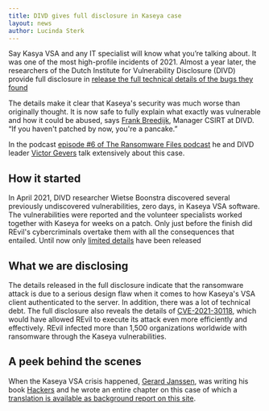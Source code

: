 ```yaml
---
title: DIVD gives full disclosure in Kaseya case
layout: news
author: Lucinda Sterk
---
```

Say Kasya VSA and any IT specialist will know what you’re talking about. It was one of the most high-profile incidents of 2021. Almost a year later, the researchers of the Dutch Institute for Vulnerability Disclosure (DIVD) provide full disclosure in [release the full technical details of the bugs they found](https://csirt.divd.nl/2022/04/04/Kaseya-VSA-Full-Disclosure/)

The details make it clear that Kaseya's security was much worse than originally thought.
It is now safe to fully explain what exactly was vulnerable and how it could be abused, says [Frank Breedijk](/team/Frank%20Breedijk), Manager CSIRT at DIVD. “If you haven't patched by now, you're a pancake.”

In the podcast [episode #6 of The Ransomware Files podcast](https://www.bankinfosecurity.com/interviews/ransomware-files-episode-6-kaseya-revil-i-5045) he and DIVD leader [Victor Gevers](/team/Victor%20Gevers) talk extensively about this case.

How it started
---
In April 2021, DIVD researcher Wietse Boonstra discovered several previously undiscovered vulnerabilities, zero days, in Kaseya VSA software. The vulnerabilities were reported and the volunteer specialists worked together with Kaseya for weeks on a patch. Only just before the finish did REvil's cybercriminals overtake them with all the consequences that entailed. Until now only [limited details](https://csirt.divd.nl/2021/07/07/Kaseya-Limited-Disclosure/) have been released

What we are disclosing
----------------------
The details released in the full disclosure indicate that the ransomware attack is due to a serious design flaw when it comes to how Kaseya's VSA client authenticated to the server. In addition, there was a lot of technical debt. The full disclosure also reveals the details of [CVE-2021-30118](https://csirt.divd.nl/CVE-2021-30118), which would have allowed REvil to execute its attack even more efficiently and effectively. REvil infected more than 1,500 organizations worldwide with ransomware through the Kaseya vulnerabilities.

A peek behind the scenes
------------------------
When the Kaseya VSA crisis happened, [Gerard Janssen](/team/Gerard%20Janssen/), was writing his book [Hackers](https://www.thomasrap.nl/boek/hackers/) and he wrote an entire chapter on this case of which a [translation is available as background report on this site](/reports/2021-00002-Kaseya%20VSA%20behind%20the%20scenes/).
